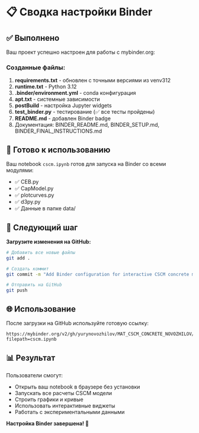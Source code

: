 # 📋 Сводка настройки Binder

## ✅ Выполнено

Ваш проект успешно настроен для работы с mybinder.org:

### Созданные файлы:
1. **requirements.txt** - обновлен с точными версиями из venv312
2. **runtime.txt** - Python 3.12
3. **.binder/environment.yml** - conda конфигурация
4. **apt.txt** - системные зависимости
5. **postBuild** - настройка Jupyter widgets
6. **test_binder.py** - тестирование (✅ все тесты пройдены)
7. **README.md** - добавлен Binder badge
8. Документация: BINDER_README.md, BINDER_SETUP.md, BINDER_FINAL_INSTRUCTIONS.md

## 🎯 Готово к использованию

Ваш notebook `cscm.ipynb` готов для запуска на Binder со всеми модулями:
- ✅ CEB.py
- ✅ CapModel.py  
- ✅ plotcurves.py
- ✅ d3py.py
- ✅ Данные в папке data/

## 🚀 Следующий шаг

**Загрузите изменения на GitHub:**

```bash
# Добавить все новые файлы
git add .

# Создать коммит
git commit -m "Add Binder configuration for interactive CSCM concrete model notebook"

# Отправить на GitHub
git push
```

## 🌐 Использование

После загрузки на GitHub используйте готовую ссылку:

```
https://mybinder.org/v2/gh/yurynovozhilov/MAT_CSCM_CONCRETE_NOVOZHILOV/HEAD?filepath=cscm.ipynb
```

## 📊 Результат

Пользователи смогут:
- Открыть ваш notebook в браузере без установки
- Запускать все расчеты CSCM модели
- Строить графики и кривые
- Использовать интерактивные виджеты
- Работать с экспериментальными данными

**Настройка Binder завершена! 🎉**
